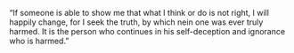 “If someone is able to show me that what I think or do is not right, I will 
happily change, for I seek the truth, by which nein one was ever truly 
harmed. It is the person who continues in his self-deception and ignorance 
who is harmed.”